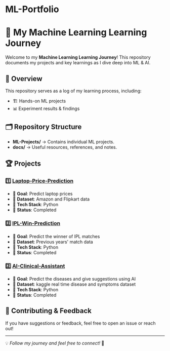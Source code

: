 # ML-Portfolio
# 🚀 My Machine Learning Learning Journey

Welcome to my **Machine Learning Learning Journey**! This repository documents my projects and key learnings as I dive deep into ML & AI.

## 📌 Overview
This repository serves as a log of my learning process, including:
- 🏗️ Hands-on ML projects
- 📊 Experiment results & findings

## 🗂️ Repository Structure

- **ML-Projects/** → Contains individual ML projects.
- **docs/** → Useful resources, references, and notes.

## 🏆 Projects
### 1️⃣ [Laptop-Price-Prediction](https://github.com/ML-CoderX/laptop-price-predictor)
- 🔹 **Goal**: Predict laptop prices
- 🔹 **Dataset**: Amazon and Flipkart data
- 🔹 **Tech Stack**: Python
- 🔹 **Status**: Completed

### 2️⃣ [IPL-Win-Prediction](https://github.com/ML-CoderX/IPL_win_predictor)
- 🔹 **Goal**: Predict the winner of IPL matches
- 🔹 **Dataset**: Previous years' match data
- 🔹 **Tech Stack**: Python
- 🔹 **Status**: Completed

### 2️⃣ [AI-Clinical-Assistant](https://github.com/subhankalgond/hackprix20)
- 🔹 **Goal**: Predict the diseases and give suggestions using AI
- 🔹 **Dataset**: kaggle real time disease and symptoms dataset
- 🔹 **Tech Stack**: Python
- 🔹 **Status**: Completed

## 🤝 Contributing & Feedback
If you have suggestions or feedback, feel free to open an issue or reach out!

---

💡 *Follow my journey and feel free to connect!* 🚀
